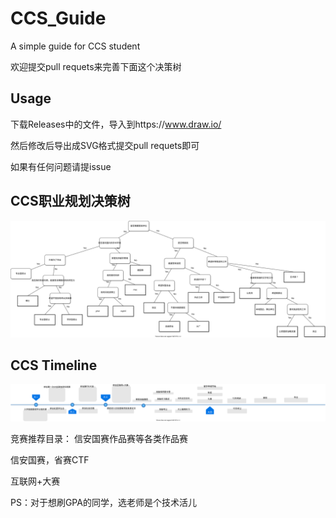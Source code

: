 # CCS_Guide

A simple guide for CCS student

欢迎提交pull requets来完善下面这个决策树


## Usage
下载Releases中的文件，导入到https://www.draw.io/

然后修改后导出成SVG格式提交pull requets即可


如果有任何问题请提issue


## CCS职业规划决策树

![ccs.drawio](./ccs.drawio.svg)





## CCS Timeline

![ccs_timeline.drawio](./ccs_timeline.drawio.svg)


竞赛推荐目录：
信安国赛作品赛等各类作品赛

信安国赛，省赛CTF

互联网+大赛


PS：对于想刷GPA的同学，选老师是个技术活儿



